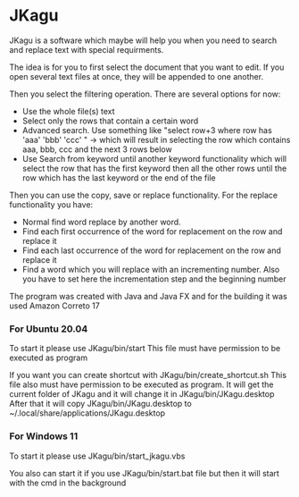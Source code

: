 # JKagu

JKagu is a software which maybe will help you when you need to search and replace text with special requirments.

 <p>The idea is for you to first select the document that you want to edit. If you open several text files at once, they will be appended to one another.</p>

<p>Then you select the filtering operation. There are several options for now:</p>
<ul>
  <li>Use the whole file(s) text</li>
  <li>Select only the rows that contain a certain word</li>
  <li>Advanced search. Use something like "select row+3 where row has 'aaa' 'bbb' 'ccc' " -> which will result in selecting the row which contains aaa, bbb, ccc and the next 3 rows below</li>
  <li>Use Search from keyword until another keyword functionality which will select the row that has the first keyword then all the other rows until the row which has the last keyword or the end of the file</li>
</ul>

<p>Then you can use the copy, save or replace functionality. For the replace functionality you have:</p>
<ul>
  <li>Normal find word replace by another word.</li>
  <li>Find each first occurrence of the word for replacement on the row and replace it</li>
  <li>Find each last occurrence of the word for replacement on the row and replace it</li>
  <li>Find a word which you will replace with an incrementing number. Also you have to set here the incrementation step and the beginning number</li>
</ul>
The program was created with Java and Java FX and for the building it was used Amazon Correto 17


<h3>For Ubuntu 20.04 </h3>
<p>
To start it please use JKagu/bin/start
This file must have permission to be executed as program

If you want you can create shortcut with JKagu/bin/create_shortcut.sh
This file also must have permission to be executed as program.
It will get the current folder of JKagu and it will change it in JKagu/bin/JKagu.desktop
After that it will copy JKagu/bin/JKagu.desktop to ~/.local/share/applications/JKagu.desktop
</p>

<h3>For Windows 11</h3>
<p>
To start it please use JKagu/bin/start_jkagu.vbs

You also can start it if you use JKagu/bin/start.bat file but then it will start with the cmd in
the background
</p>
